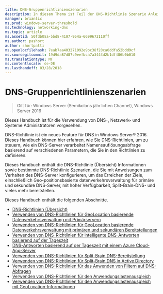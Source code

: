 ```yaml
---
title: DNS-Gruppenrichtlinienszenarien
description: In diesem Thema ist Teil der DNS-Richtlinie Szenario Anleitung für Windows Server 2016
manager: brianlic
ms.prod: windows-server-threshold
ms.technology: networking-dns
ms.topic: article
ms.assetid: 50fdb08a-bbd8-4107-954a-6699672110ff
ms.author: pashort
author: shortpatti
ms.openlocfilehash: 7eab7aa403271992e9bc38f20ca0ddfa52bdd9cf
ms.sourcegitcommit: 19d9da87d87c9eefbca7a3443d2b1df486b0b010
ms.translationtype: MT
ms.contentlocale: de-DE
ms.lasthandoff: 03/28/2018
---
```

# <a name="dns-policy-scenario-guide"></a>DNS-Gruppenrichtlinienszenarien

>Gilt für: Windows Server (Semikolons jährlichen Channel), Windows Server 2016

Dieses Handbuch ist für die Verwendung von DNS-, Netzwerk- und Systeme Administratoren vorgesehen.  
  
DNS-Richtlinie ist ein neues Feature für DNS in Windows Server&reg; 2016. Dieses Handbuch können hier erfahren, wie Sie DNS-Richtlinien, um zu steuern, wie ein DNS-Server verarbeitet Namensauflösungsabfrage basierend auf verschiedenen Parametern, die Sie in den Richtlinien zu definieren.   
  
Dieses Handbuch enthält die DNS-Richtlinie (Übersicht) Informationen sowie bestimmte DNS-Richtlinie Szenarien, die Sie mit Anweisungen zum Verhalten des DNS-Server konfigurieren, um das Erreichen der Ziele, einschließlich Geo-positionsbasierte datenverkehrsverwaltung für primäre und sekundäre DNS-Server, mit hoher Verfügbarkeit, Split-Brain-DNS- und vieles mehr bereitstellen.  
  
Dieses Handbuch enthält die folgenden Abschnitte.  
  
- [DNS-Richtlinien (Übersicht)](DNS-Policies-Overview.md)  
- [Verwenden von DNS-Richtlinien für GeoLocation basierende Datenverkehrsverwaltung mit Primärservern](primary-geo-location.md)  
- [Verwenden von DNS-Richtlinien für GeoLocation basierende Datenverkehrsverwaltung mit primären und sekundären Bereitstellungen](primary-secondary-geo-location.md)  
- [Verwenden von DNS-Richtlinien für intelligente DNS-Antworten basierend auf der Tageszeit](dns-tod-intelligent.md)
- [DNS-Antworten basierend auf der Tageszeit mit einem Azure Cloud-App-Server](dns-tod-azure-cloud-app-server.md)
- [Verwenden von DNS-Richtlinien für Split-Brain DNS-Bereitstellung](split-brain-DNS-deployment.md)
- [Verwenden von DNS-Richtlinien für Split-Brain DNS in Active Directory](dns-sb-with-ad.md)
- [Verwenden von DNS-Richtlinien für das Anwenden von Filtern auf DNS-Abfragen](apply-filters-on-dns-queries.md)
- [Verwenden von DNS-Richtlinien für den Anwendungslastenausgleich](app-lb.md)
- [Verwenden von DNS-Richtlinien für den Anwendungslastenausgleich mit GeoLocation-Informationen](app-lb-geo.md)

